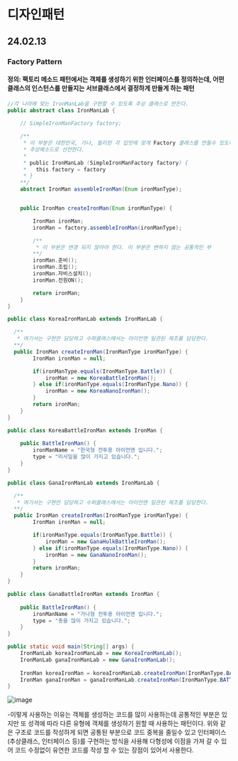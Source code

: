 # 디자인패턴

## 24.02.13

### Factory Pattern
#### 정의: 팩토리 메소드 패턴에서는 객체를 생성하기 위한 인터페이스를 정의하는데, 어떤 클래스의 인스턴스를 만들지는 서브클래스에서 결정하게 만들게 하는 패턴

```java
//각 나라에 맞는 IronManLab을 구현할 수 있도록 추상 클래스로 만든다.
public abstract class IronManLab {
    
    // SimpleIronManFactory factory;

    /**
     * 이 부분은 대한민국, 가나, 필리핀 각 입맛에 맞게 Factory 클래스를 만들수 있도록
     * 추상메소드로 선언한다.
     *
     * public IronManLab (SimpleIronManFactory factory) {
     *   this.factory = factory
     * }
    **/
    abstract IronMan assembleIronMan(Enum ironManType);


    public IronMan createIronMan(Enum ironManType) {

        IronMan ironMan;
        ironMan = factory.assembleIronMan(ironManType);

        /**
         * 이 부분은 변경 되지 않아야 한다. 이 부분은 변하지 않는 공통적인 부
        **/
        ironMan.준비();
        ironMan.조립();
        ironMan.자비스설치();
        ironMan.전원ON();

        return ironMan;
    }
}

public class KoreaIronManLab extends IronManLab {

  /**
   * 여기서는 구현만 담당하고 수퍼클래스에서는 아이언맨 일관된 제조를 담당한다.
  **/  
  public IronMan createIronMan(IronManType ironManType) {
        IronMan ironMan = null;

        if(ironManType.equals(IronManType.Battle)) {
            ironMan = new KoreaBattleIronMan();
        } else if(ironManType.equals(IronManType.Nano)) {
            ironMan = new KoreaNanoIronMan();
        }
        return ironMan;
    }
}

public class KoreaBattleIronMan extends IronMan {
    
    public BattleIronMan() {
        ironManName = "한국형 전투용 아이언맨 입니다.";
        type = "미사일을 많이 가지고 있습니다.";
    }
}

public class GanaIronManLab extends IronManLab {

  /**
   * 여기서는 구현만 담당하고 수퍼클래스에서는 아이언맨 일관된 제조를 담당한다.
  **/  
  public IronMan createIronMan(IronManType ironManType) {
        IronMan ironMan = null;

        if(ironManType.equals(IronManType.Battle)) {
            ironMan = new GanaHulkBattleIronMan();
        } else if(ironManType.equals(IronManType.Nano)) {
            ironMan = new GanaNanoIronMan();
        }
        return ironMan;
    }
}

public class GanaBattleIronMan extends IronMan {
    
    public BattleIronMan() {
        ironManName = "가나형 전투용 아이언맨 입니다.";
        type = "총을 많이 가지고 있습니다.";
    }
}

public static void main(String[] args) {
    IronManLab koreaIronManLab = new KoreaIronManLab();
    IronManLab ganaIronManLab = new GanaIronManLab();
    
    IronMan koreaIronMan = koreaIronManLab.createIronMan(IronManType.BATTLE);
    IronMan ganaIronMan = ganaIronManLab.createIronMan(IronManType.BATTLE);    
}

```
![image](https://github.com/xoghkscc/designPattern/assets/82793713/df7dfc68-d401-4d7d-8667-c98998140f20)

-이렇게 사용하는 이유는
객체를 생성하는 코드를 많이 사용하는데 공통적인 부분은 있지만 또 성격에 따라 다른 유형에 객체를 생성하기 원할 때 사용하는 패턴이다.
위와 같은 구조로 코드를 작성하게 되면 공통된 부분으로 코드 중복을 줄일수 있고 인터페이스(추상클래스, 인터페이스 등)를 구현하는 방식을 사용해 다형성에 이점을 가져 갈 수 있어 코드 수정없이 유연한 코드를 작성 할 수 있는 장점이 있어서 사용한다.
